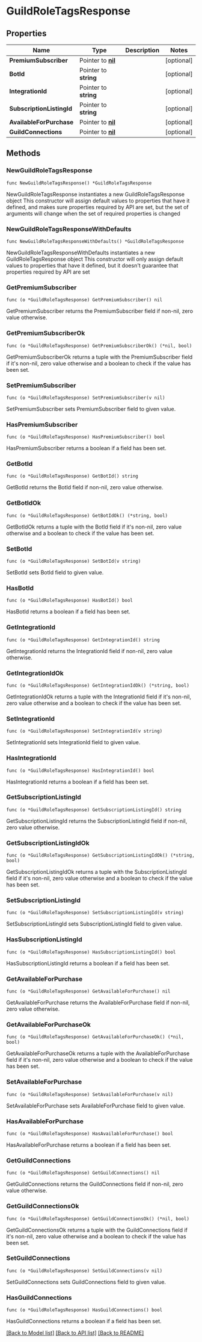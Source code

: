 # GuildRoleTagsResponse

## Properties

Name | Type | Description | Notes
------------ | ------------- | ------------- | -------------
**PremiumSubscriber** | Pointer to [**nil**](nil.md) |  | [optional] 
**BotId** | Pointer to **string** |  | [optional] 
**IntegrationId** | Pointer to **string** |  | [optional] 
**SubscriptionListingId** | Pointer to **string** |  | [optional] 
**AvailableForPurchase** | Pointer to [**nil**](nil.md) |  | [optional] 
**GuildConnections** | Pointer to [**nil**](nil.md) |  | [optional] 

## Methods

### NewGuildRoleTagsResponse

`func NewGuildRoleTagsResponse() *GuildRoleTagsResponse`

NewGuildRoleTagsResponse instantiates a new GuildRoleTagsResponse object
This constructor will assign default values to properties that have it defined,
and makes sure properties required by API are set, but the set of arguments
will change when the set of required properties is changed

### NewGuildRoleTagsResponseWithDefaults

`func NewGuildRoleTagsResponseWithDefaults() *GuildRoleTagsResponse`

NewGuildRoleTagsResponseWithDefaults instantiates a new GuildRoleTagsResponse object
This constructor will only assign default values to properties that have it defined,
but it doesn't guarantee that properties required by API are set

### GetPremiumSubscriber

`func (o *GuildRoleTagsResponse) GetPremiumSubscriber() nil`

GetPremiumSubscriber returns the PremiumSubscriber field if non-nil, zero value otherwise.

### GetPremiumSubscriberOk

`func (o *GuildRoleTagsResponse) GetPremiumSubscriberOk() (*nil, bool)`

GetPremiumSubscriberOk returns a tuple with the PremiumSubscriber field if it's non-nil, zero value otherwise
and a boolean to check if the value has been set.

### SetPremiumSubscriber

`func (o *GuildRoleTagsResponse) SetPremiumSubscriber(v nil)`

SetPremiumSubscriber sets PremiumSubscriber field to given value.

### HasPremiumSubscriber

`func (o *GuildRoleTagsResponse) HasPremiumSubscriber() bool`

HasPremiumSubscriber returns a boolean if a field has been set.

### GetBotId

`func (o *GuildRoleTagsResponse) GetBotId() string`

GetBotId returns the BotId field if non-nil, zero value otherwise.

### GetBotIdOk

`func (o *GuildRoleTagsResponse) GetBotIdOk() (*string, bool)`

GetBotIdOk returns a tuple with the BotId field if it's non-nil, zero value otherwise
and a boolean to check if the value has been set.

### SetBotId

`func (o *GuildRoleTagsResponse) SetBotId(v string)`

SetBotId sets BotId field to given value.

### HasBotId

`func (o *GuildRoleTagsResponse) HasBotId() bool`

HasBotId returns a boolean if a field has been set.

### GetIntegrationId

`func (o *GuildRoleTagsResponse) GetIntegrationId() string`

GetIntegrationId returns the IntegrationId field if non-nil, zero value otherwise.

### GetIntegrationIdOk

`func (o *GuildRoleTagsResponse) GetIntegrationIdOk() (*string, bool)`

GetIntegrationIdOk returns a tuple with the IntegrationId field if it's non-nil, zero value otherwise
and a boolean to check if the value has been set.

### SetIntegrationId

`func (o *GuildRoleTagsResponse) SetIntegrationId(v string)`

SetIntegrationId sets IntegrationId field to given value.

### HasIntegrationId

`func (o *GuildRoleTagsResponse) HasIntegrationId() bool`

HasIntegrationId returns a boolean if a field has been set.

### GetSubscriptionListingId

`func (o *GuildRoleTagsResponse) GetSubscriptionListingId() string`

GetSubscriptionListingId returns the SubscriptionListingId field if non-nil, zero value otherwise.

### GetSubscriptionListingIdOk

`func (o *GuildRoleTagsResponse) GetSubscriptionListingIdOk() (*string, bool)`

GetSubscriptionListingIdOk returns a tuple with the SubscriptionListingId field if it's non-nil, zero value otherwise
and a boolean to check if the value has been set.

### SetSubscriptionListingId

`func (o *GuildRoleTagsResponse) SetSubscriptionListingId(v string)`

SetSubscriptionListingId sets SubscriptionListingId field to given value.

### HasSubscriptionListingId

`func (o *GuildRoleTagsResponse) HasSubscriptionListingId() bool`

HasSubscriptionListingId returns a boolean if a field has been set.

### GetAvailableForPurchase

`func (o *GuildRoleTagsResponse) GetAvailableForPurchase() nil`

GetAvailableForPurchase returns the AvailableForPurchase field if non-nil, zero value otherwise.

### GetAvailableForPurchaseOk

`func (o *GuildRoleTagsResponse) GetAvailableForPurchaseOk() (*nil, bool)`

GetAvailableForPurchaseOk returns a tuple with the AvailableForPurchase field if it's non-nil, zero value otherwise
and a boolean to check if the value has been set.

### SetAvailableForPurchase

`func (o *GuildRoleTagsResponse) SetAvailableForPurchase(v nil)`

SetAvailableForPurchase sets AvailableForPurchase field to given value.

### HasAvailableForPurchase

`func (o *GuildRoleTagsResponse) HasAvailableForPurchase() bool`

HasAvailableForPurchase returns a boolean if a field has been set.

### GetGuildConnections

`func (o *GuildRoleTagsResponse) GetGuildConnections() nil`

GetGuildConnections returns the GuildConnections field if non-nil, zero value otherwise.

### GetGuildConnectionsOk

`func (o *GuildRoleTagsResponse) GetGuildConnectionsOk() (*nil, bool)`

GetGuildConnectionsOk returns a tuple with the GuildConnections field if it's non-nil, zero value otherwise
and a boolean to check if the value has been set.

### SetGuildConnections

`func (o *GuildRoleTagsResponse) SetGuildConnections(v nil)`

SetGuildConnections sets GuildConnections field to given value.

### HasGuildConnections

`func (o *GuildRoleTagsResponse) HasGuildConnections() bool`

HasGuildConnections returns a boolean if a field has been set.


[[Back to Model list]](../README.md#documentation-for-models) [[Back to API list]](../README.md#documentation-for-api-endpoints) [[Back to README]](../README.md)


